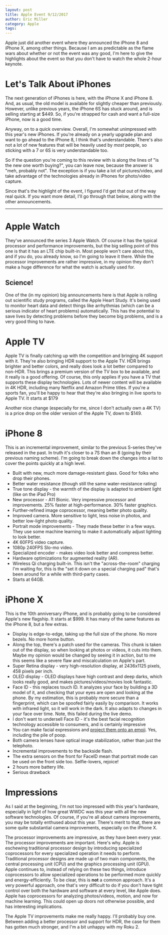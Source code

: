 ```yaml
---
layout: post
title: Apple Event 9/12/2017
author: Eric Miller
category: Apple
tags:
---
```


Apple just did another event where they announced the iPhone 8 and iPhone X, among other things.
Because I am as predictable as the flame wars about whether or not the event was any good, I'm here
to give the highlights about the event so that you don't have to watch the whole 2-hour keynote.

# Let's Talk About iPhones

The next generation of iPhones is here, with the iPhone X and iPhone 8. And, as usual, the old model
is available for slightly cheaper than previously. However, unlike previous years, the iPhone 6S has
stuck around, and is selling starting at $449. So, if you're strapped for cash and want a full-size
iPhone, now is a good time.

Anyway, on to a quick overview. Overall, I'm somewhat unimpressed with this year's new iPhones. If
you're already on a yearly upgrade plan and want to go ahead to the iPhone 8, I think that's
understandable. There's also not a lot of new features that will be heavily used by _most_ people,
so sticking with a 7 or 6S is very understandable too.

So if the question you're coming to this review with is along the lines of "is the new one worth
buying?", you can leave now, because the answer is "meh, probably not". The exception is if you take
a lot of pictures/video, and take advantage of the technologies already in iPhones for photo/video
capture.

Since that's the highlight of the event, I figured I'd get that out of the way real quick. If you
want more detail, I'll go through that below, along with the other announcements.

----

# Apple Watch

They've announced the series 3 Apple Watch. Of course it has the typical processor and performance
improvements, but the big selling point of this one is that it has an LTE chip built-in. Most people
won't care about this, and if you do, you already know, so I'm going to leave it there. While the
processor improvements are rather impressive, in my opinion they don't make a huge difference for
what the watch is actually used for.

## Science!

One of the (in my opinion) big announcements here is that Apple is rolling out scientific study
programs, called the Apple Heart Study. It's being used to monitor heart data and detect things like
arrhythmias (which can be a serious indicator of heart problems) automatically. This has the
potential to save lives by detecting problems before they become big problems, and is a very good
thing to have.

# Apple TV

Apple TV is finally catching up with the competition and bringing 4K support with it. They're also
bringing HDR support to the Apple TV. HDR brings brighter and better colors, and really does look
a lot better compared to non-HDR. This brings a premium version of the TV box to be available, and
it really is a good offering. Of course, this only applies if you have a TV that supports these
display technologies. Lots of newer content will be available in 4K HDR, including many Netflix and
Amazon Prime titles. If you're a sports fan, you'll be happy to hear that they're also bringing in
live sports to Apple TV. It starts at $179

Another nice change (especially for me, since I don't actually own a 4K TV) is a price drop on the
older version of the Apple TV, down to $149.

# iPhone 8

This is an incremental improvement, similar to the previous S-series they've released in the past.
In truth it's closer to a 7S than an 8 (going by their previous naming scheme). I'm going to break
down the changes into a list to cover the points quickly at a high level.

-   Built with new, much more damage-resistant glass. Good for folks who drop their phones.
-   Better water resistance (though still the same water-resistance rating)
-   True tone display - the warmth of the display is adapted to ambient light (like on the iPad Pro)
-   New processor - A11 Bionic. Very impressive processor and improvements. 25% faster at high-performance. 30% faster graphics.
-   Further-refined image coprocessor, meaning better photo quality.
-   Improved camera. More sensitive to light, less noise in photos, and better low-light photo quality.
-   Portrait mode improvements - They made these better in a few ways. They use some machine learning to make it automatically adjust lighting to look better.
-   4K 60FPS video capture.
-   1080p 240FPS Slo-mo video.
-   Specialized encoder - makes video look better and compress better.
-   Hardware optimizations for augmented reality (AR).
-   Wireless Qi charging built-in. This isn't the "across-the-room" charging I'm waiting for, this is the "set it down on a special charging pad" that's been around for a while with third-party cases.
-   Starts at 64GB.

# iPhone X

This is the 10th anniversary iPhone, and is probably going to be considered Apple's new flagship. It
starts at $999. It has many of the same features as the iPhone 8, but a few extras.

-   Display is edge-to-edge, taking up the full size of the phone. No more bezels. No more home button.
-   Along the top, there's a patch used for the cameras. This chunk is taken out of the display, so when looking at photos or videos, it cuts into them. Maybe my opinion would be changed by seeing it in action, but to me this seems like a severe flaw and miscalculation on Apple's part.
-   Super Retina display - very high-resolution display, at 2436x1125 pixels, 458 pixels per inch.
-   OLED display - OLED displays have high contrast and deep darks, which looks really good, and makes pictures/videos/movies look fantastic.
-   Face ID - this replaces touch ID. It analyzes your face by building a 3D model of it, and checking that your eyes are open and looking at the phone. By my estimation, this is probably more secure than a fingerprint, which can be spoofed fairly easily by comparison. It works with infrared light, so it will work in the dark. It also adapts to changes in your face over time. Note, this failed during the live demo.
-   I don't want to undersell Face ID - it's the best facial recognition technology accessible to consumers, and is certainly impressive
-   You can make facial expressions and [project them onto an emoji](https://www.youtube.com/watch?v=7a58ZH63EU0). Yes, including the pile of poop.
-   Both camera lenses have optical image stabilization, rather than just the telephoto.
-   Incremental improvements to the backside flash.
-   The extra sensors on the front for FaceID mean that portrait mode can be used on the front side too. Selfie-lovers, rejoice!
-   2 hours more battery life.
-   Serious drawback

# Impressions

As I said at the beginning, I'm not too impressed with this year's hardware, especially in light of
how great WWDC was this year with all the new software technologies. Of course, if you're all about
camera improvements, you may be totally enthused about this year. There's merit to that, there are
some quite substantial camera improvements, especially on the iPhone X.

The processor improvements are impressive, as they have been every year. The processor improvements
are important. Here's why. Apple is eschewing traditional processor design by introducing
specialized coprocessors for every specialized operation it needs to perform. Traditional processor
designs are made up of two main components, the central processing unit (CPU) and the graphics
processing unit (GPU). Apple continues to, instead of relying on these two things, introduce
coprocessors to allow specialized operations to be performed more quickly and energy-efficiently.
To be clear, this is **not** a common approach. It's a very powerful approach, one that's very
difficult to do if you don't have tight control over both the hardware and software at every level,
like Apple does. Apple has coprocessors for analyzing photos/videos, motion, and now for machine
learning. This could open up doors not otherwise possible, and has interesting implications.

The Apple TV improvements make me really happy. I'll probably buy one. Between adding a better
processor and support for HDR, the case for them has gotten much stronger, and I'm a bit unhappy
with my Roku 2.

